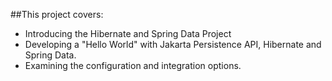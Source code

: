 ##This project covers:
- Introducing the Hibernate and Spring Data Project
- Developing a "Hello World" with Jakarta Persistence API, Hibernate and Spring Data.
- Examining the configuration and integration options.